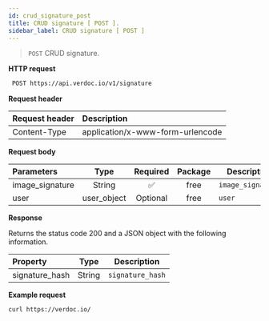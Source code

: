 ```yaml
---
id: crud_signature_post
title: CRUD signature [ POST ].
sidebar_label: CRUD signature [ POST ]
---
```


> `POST` CRUD signature.

**HTTP request**

```bash
 POST https://api.verdoc.io/v1/signature
```

**Request header**

| Request header | Description                      |
| :------------- | :------------------------------- |
| Content-Type   | application/x-www-form-urlencode |

**Request body**

| Parameters      |    Type     | Required | Package | Description       |
| :-------------- | :---------: | :------: | :-----: | ----------------- |
| image_signature |   String    |    ✅    |  free   | `image_signature` |
| user            | user_object | Optional |  free   | `user`            |

**Response**

Returns the status code 200 and a JSON object with the following information.

| Property       |  Type  | Description      |
| :------------- | :----: | ---------------- |
| signature_hash | String | `signature_hash` |

**Example request**

```bash
curl https://verdoc.io/
```
